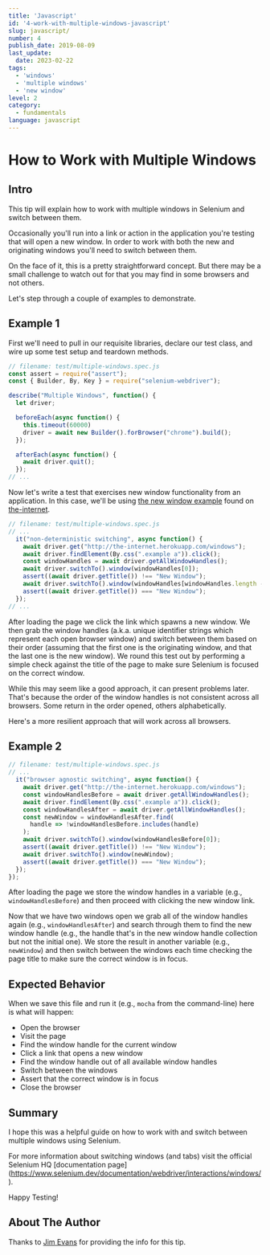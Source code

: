 ```yaml
---
title: 'Javascript'
id: '4-work-with-multiple-windows-javascript'
slug: javascript/
number: 4
publish_date: 2019-08-09
last_update:
  date: 2023-02-22
tags:
  - 'windows'
  - 'multiple windows'
  - 'new window'
level: 2
category:
  - fundamentals
language: javascript
---
```


# How to Work with Multiple Windows

## Intro

This tip will explain how to work with multiple windows in Selenium and switch between them.

Occasionally you'll run into a link or action in the application you're testing that will open a new window. In order to work with both the new and originating windows you'll need to switch between them.

On the face of it, this is a pretty straightforward concept. But there may be a small challenge to watch out for that you may find in some browsers and not others.

Let's step through a couple of examples to demonstrate.

## Example 1

First we'll need to pull in our requisite libraries, declare our test class, and wire up some test setup and teardown methods.

```javascript
// filename: test/multiple-windows.spec.js
const assert = require("assert");
const { Builder, By, Key } = require("selenium-webdriver");

describe("Multiple Windows", function() {
  let driver;

  beforeEach(async function() {
    this.timeout(60000)
    driver = await new Builder().forBrowser("chrome").build();
  });

  afterEach(async function() {
    await driver.quit();
  });
// ...
```

Now let's write a test that exercises new window functionality from an application. In this case, we'll be using [the new window example](http://the-internet.herokuapp.com/windows) found on [the-internet](https://github.com/tourdedave/the-internet).

```javascript
// filename: test/multiple-windows.spec.js
// ...
  it("non-deterministic switching", async function() {
    await driver.get("http://the-internet.herokuapp.com/windows");
    await driver.findElement(By.css(".example a")).click();
    const windowHandles = await driver.getAllWindowHandles();
    await driver.switchTo().window(windowHandles[0]);
    assert((await driver.getTitle()) !== "New Window");
    await driver.switchTo().window(windowHandles[windowHandles.length - 1]);
    assert((await driver.getTitle()) === "New Window");
  });
// ...
```

After loading the page we click the link which spawns a new window. We then grab the window handles (a.k.a. unique identifier strings which represent each open browser window) and switch between them based on their order (assuming that the first one is the originating window, and that the last one is the new window). We round this test out by performing a simple check against the title of the page to make sure Selenium is focused on the correct window.

While this may seem like a good approach, it can present problems later. That's because the order of the window handles is not consistent across all browsers. Some return in the order opened, others alphabetically.

Here's a more resilient approach that will work across all browsers.

## Example 2

```javascript
// filename: test/multiple-windows.spec.js
// ...
  it("browser agnostic switching", async function() {
    await driver.get("http://the-internet.herokuapp.com/windows");
    const windowHandlesBefore = await driver.getAllWindowHandles();
    await driver.findElement(By.css(".example a")).click();
    const windowHandlesAfter = await driver.getAllWindowHandles();
    const newWindow = windowHandlesAfter.find(
      handle => !windowHandlesBefore.includes(handle)
    );
    await driver.switchTo().window(windowHandlesBefore[0]);
    assert((await driver.getTitle()) !== "New Window");
    await driver.switchTo().window(newWindow);
    assert((await driver.getTitle()) === "New Window");
  });
});
```

After loading the page we store the window handles in a variable (e.g., `windowHandlesBefore`) and then proceed with clicking the new window link.

Now that we have two windows open we grab all of the window handles again (e.g., `windowHandlesAfter`) and search through them to find the new window handle (e.g., the handle that's in the new window handle collection but not the initial one). We store the result in another variable (e.g., `newWindow`) and then switch between the windows each time checking the page title to make sure the correct window is in focus.

## Expected Behavior

When we save this file and run it (e.g., `mocha` from the command-line) here is what will happen:

+ Open the browser
+ Visit the page
+ Find the window handle for the current window
+ Click a link that opens a new window
+ Find the window handle out of all available window handles
+ Switch between the windows
+ Assert that the correct window is in focus
+ Close the browser

## Summary

I hope this was a helpful guide on how to work with and switch between multiple windows using Selenium.

For more information about switching windows (and tabs) visit the official Selenium HQ [documentation page] (https://www.selenium.dev/documentation/webdriver/interactions/windows/).

Happy Testing!

## About The Author

Thanks to [Jim Evans](https://twitter.com/jimevansmusic) for providing the info for this tip.
